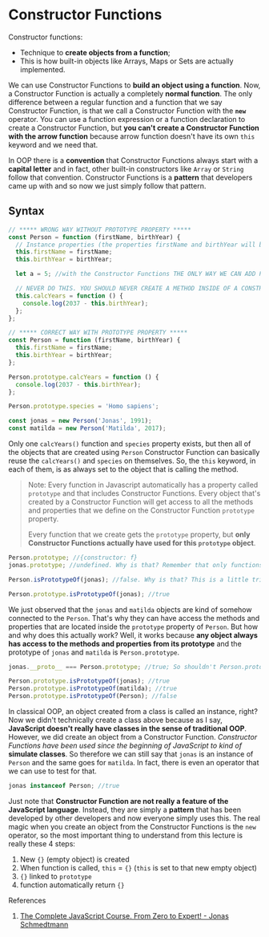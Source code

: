 # Constructor Functions

Constructor functions:

- Technique to **create objects from a function**;
- This is how built-in objects like Arrays, Maps or Sets are actually implemented.

We can use Constructor Functions to **build an object using a function**. Now, a Constructor Function is actually a completely **normal function**. The only difference between a regular function and a function that we say Constructor Function, is that we call a Constructor Function with the **`new`** operator. You can use a function expression or a function declaration to create a Constructor Function, but **you can't create a Constructor Function with the arrow function** because arrow function doesn't have its own `this` keyword and we need that.

In OOP there is a **convention** that Constructor Functions always start with a **capital letter** and in fact, other built-in constructors like `Array` or `String` follow that convention. Constructor Functions is a **pattern** that developers came up with and so now we just simply follow that pattern.

## Syntax

```js
// ***** WRONG WAY WITHOUT PROTOTYPE PROPERTY *****
const Person = function (firstName, birthYear) {
  // Instance properties (the properties firstName and birthYear will be available on all the instances that are created through this Constructor Function)
  this.firstName = firstName;
  this.birthYear = birthYear;

  let a = 5; //with the Constructor Functions THE ONLY WAY WE CAN ADD PROPERTIES TO AN OBJECT IS WITH THE 'THIS' KEYWORD.

  // NEVER DO THIS. YOU SHOULD NEVER CREATE A METHOD INSIDE OF A CONSTRUCTOR FUNCTION. That's because imagine we were gonna create a 100 or 1000 or even 10000 of Person objects using this Constructor Function. Then what would happen, is that each of these objects would carry around this function here. So if we had a 1000 objects, we would essentially create a 1000 copies of this function. And so that would be terrible for the performance of our code. But instead to solve this problem, we are gonna use prototypes and prototype inheritance just like we discussed in the last video.
  this.calcYears = function () {
    console.log(2037 - this.birthYear);
  };
};

// ***** CORRECT WAY WITH PROTOTYPE PROPERTY *****
const Person = function (firstName, birthYear) {
  this.firstName = firstName;
  this.birthYear = birthYear;
};

Person.prototype.calcYears = function () {
  console.log(2037 - this.birthYear);
};

Person.prototype.species = 'Homo sapiens';

const jonas = new Person('Jonas', 1991);
const matilda = new Person('Matilda', 2017);
```

Only one `calcYears()` function and `species` property exists, but then all of the objects that are created using `Person` Constructor Function can basically reuse the `calcYears()` and `species` on themselves. So, the `this` keyword, in each of them, is as always set to the object that is calling the method.

> Note: Every function in Javascript automatically has a property called `prototype` and that includes Constructor Functions. Every object that's created by a Constructor Function will get access to all the methods and properties that we define on the Constructor Function `prototype` property.
>
> Every function that we create gets the `prototype` property, but **only Constructor Functions actually have used for this `prototype` object**.

```js
Person.prototype; //{constructor: f}
jonas.prototype; //undefined. Why is that? Remember that only functions have access to the prototype and jonas is not a function, jonas is an object.

Person.isPrototypeOf(jonas); //false. Why is that? This is a little tricky but Person is a Constructor Function. Instead, will need to check Person.prototype which is the object that contains all the properties and methods we have available on Person.

Person.prototype.isPrototypeOf(jonas); //true
```

We just observed that the `jonas` and `matilda` objects are kind of somehow connected to the `Person`. That's why they can have access the methods and properties that are located inside the `prototype` property of `Person`. But how and why does this actually work? Well, it works because **any object always has access to the methods and properties from its prototype** and the prototype of `jonas` and `matilda` is `Person.prototype`.

```js
jonas.__proto__ === Person.prototype; //true; So shouldn't Person.prototype be the prototype of Person? Well, actually, no. So this is the confusing part, Person.prototype is actually not the prototype of Person, but instead it is what's gonna be used as the prototype of all the objects that are created with the Person Constructor Function.

Person.prototype.isPrototypeOf(jonas); //true
Person.prototype.isPrototypeOf(matilda); //true
Person.prototype.isPrototypeOf(Person); //false
```

In classical OOP, an object created from a class is called an instance, right? Now we didn't technically create a class above because as I say, **JavaScript doesn't really have classes in the sense of traditional OOP**. However, we did create an object from a Constructor Function. _Constructor Functions have been used since the beginning of JavaScript to kind of_ **simulate classes**. So therefore we can still say that `jonas` is an instance of `Person` and the same goes for `matilda`. In fact, there is even an operator that we can use to test for that.

```js
jonas instanceof Person; //true
```

Just note that **Constructor Function are not really a feature of the JavaScript language**. Instead, they are simply a **pattern** that has been developed by other developers and now everyone simply uses this. The real magic when you create an object from the Constructor Functions is the `new` operator, so the most important thing to understand from this lecture is really these 4 steps:

1. New `{}` (empty object) is created
2. When function is called, `this` = `{}` (`this` is set to that new empty object)
3. `{}` linked to `prototype`
4. function automatically return `{}`

References

1. [The Complete JavaScript Course. From Zero to Expert! - Jonas Schmedtmann](https://www.udemy.com/course/the-complete-javascript-course/?utm_source=adwords&utm_medium=udemyads&utm_campaign=JavaScript_v.PROF_la.EN_cc.ROWMTA-B_ti.6368&utm_content=deal4584&utm_term=_._ag_130756014153_._ad_558386196906_._kw__._de_c_._dm__._pl__._ti_dsa-774930039569_._li_1011789_._pd__._&matchtype=&gclid=CjwKCAjwiuuRBhBvEiwAFXKaNCuaAhZ8UB5kIldtb76eeAyfM0SUKeceBq3FKF24pNxDVe-_g0-DPxoCnWwQAvD_BwE)
